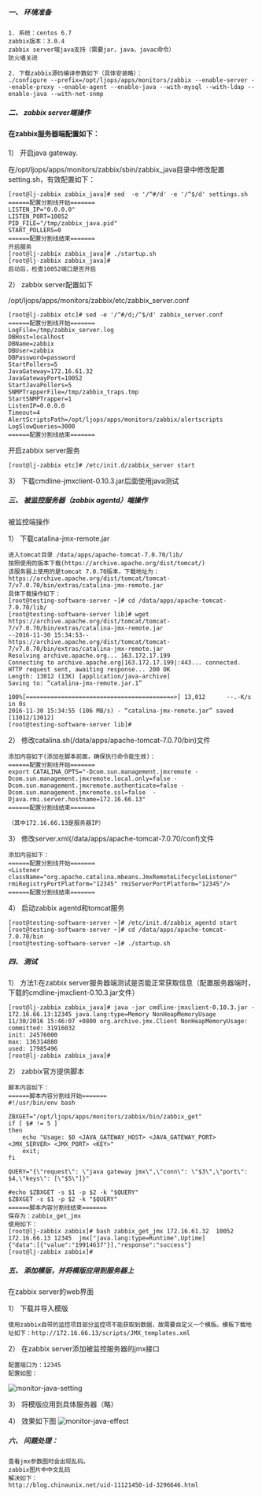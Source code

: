 <!--
author: os4uinfo
head: https://os4u.info/blog/img/sun.png
date: 2017-07-03
title: 使用Zabbix 监控tomcat
tags: monitor
images: https://os4u.info/blog/img/sun.png
category: monitor
status: monitor
summary: 使用Zabbix监控tomcat。
-->
##### 一、	环境准备

```1. 系统：centos 6.7zabbix版本：3.0.4zabbix server端java支持（需要jar，java，javac命令）防火墙关闭
```
```2. 下载zabbix源码编译参数如下（具体安装略）：./configure --prefix=/opt/ljops/apps/monitors/zabbix --enable-server --enable-proxy --enable-agent --enable-java --with-mysql --with-ldap --enable-java --with-net-snmp```
##### 二、	zabbix server端操作
#### 在zabbix服务器端配置如下：1）	开启java gateway.

在/opt/ljops/apps/monitors/zabbix/sbin/zabbix_java目录中修改配置setting.sh，有效配置如下：```[root@lj-zabbix zabbix_java]# sed  -e '/^#/d' -e '/^$/d' settings.sh======配置分割线开始=======LISTEN_IP="0.0.0.0"LISTEN_PORT=10052PID_FILE="/tmp/zabbix_java.pid"START_POLLERS=0======配置分割线结束=======开启服务[root@lj-zabbix zabbix_java]# ./startup.sh[root@lj-zabbix zabbix_java]#启动后，检查10052端口是否开启```
2）	zabbix server配置如下

/opt/ljops/apps/monitors/zabbix/etc/zabbix_server.conf
```[root@lj-zabbix etc]# sed -e '/^#/d;/^$/d' zabbix_server.conf======配置分割线开始=======LogFile=/tmp/zabbix_server.logDBHost=localhostDBName=zabbixDBUser=zabbixDBPassword=passwordStartPollers=5JavaGateway=172.16.61.32JavaGatewayPort=10052StartJavaPollers=5SNMPTrapperFile=/tmp/zabbix_traps.tmpStartSNMPTrapper=1ListenIP=0.0.0.0Timeout=4AlertScriptsPath=/opt/ljops/apps/monitors/zabbix/alertscriptsLogSlowQueries=3000======配置分割线结束=======
```
开启zabbix server服务
```[root@lj-zabbix etc]# /etc/init.d/zabbix_server start```3）	下载cmdline-jmxclient-0.10.3.jar后面使用java测试##### 三、	被监控服务器（zabbix agentd）端操作
被监控端操作1）	下载catalina-jmx-remote.jar
```进入tomcat目录 /data/apps/apache-tomcat-7.0.70/lib/按照使用的版本下载(https://archive.apache.org/dist/tomcat/)该服务器上使用的是tomcat 7.0.70版本，下载地址为：https://archive.apache.org/dist/tomcat/tomcat-7/v7.0.70/bin/extras/catalina-jmx-remote.jar具体下载操作如下：[root@testing-software-server ~]# cd /data/apps/apache-tomcat-7.0.70/lib/[root@testing-software-server lib]# wget https://archive.apache.org/dist/tomcat/tomcat-7/v7.0.70/bin/extras/catalina-jmx-remote.jar--2016-11-30 15:34:53--  https://archive.apache.org/dist/tomcat/tomcat-7/v7.0.70/bin/extras/catalina-jmx-remote.jarResolving archive.apache.org... 163.172.17.199Connecting to archive.apache.org|163.172.17.199|:443... connected.HTTP request sent, awaiting response... 200 OKLength: 13012 (13K) [application/java-archive]Saving to: “catalina-jmx-remote.jar.1”100%[==========================================>] 13,012      --.-K/s   in 0s2016-11-30 15:34:55 (106 MB/s) - “catalina-jmx-remote.jar” saved [13012/13012][root@testing-software-server lib]#```2）	修改catalina.sh(/data/apps/apache-tomcat-7.0.70/bin)文件

```添加内容如下(添加在脚本前面，确保执行命令能生效)：======配置分割线开始=======export CATALINA_OPTS="-Dcom.sun.management.jmxremote -Dcom.sun.management.jmxremote.local.only=false -Dcom.sun.management.jmxremote.authenticate=false -Dcom.sun.management.jmxremote.ssl=false  -Djava.rmi.server.hostname=172.16.66.13"======配置分割线结束=======（其中172.16.66.13是服务器IP）```
3）	修改server.xml(/data/apps/apache-tomcat-7.0.70/conf)文件```添加内容如下：======配置分割线开始=======<Listener className="org.apache.catalina.mbeans.JmxRemoteLifecycleListener"  rmiRegistryPortPlatform="12345" rmiServerPortPlatform="12345"/>======配置分割线结束=======```4）	启动zabbix agentd和tomcat服务

```[root@testing-software-server ~]# /etc/init.d/zabbix_agentd start[root@testing-software-server ~]# cd /data/apps/apache-tomcat-7.0.70/bin[root@testing-software-server ~]# ./startup.sh```
##### 四、	测试1）	方法1:在zabbix server服务器端测试是否能正常获取信息（配置服务器端时，下载的cmdline-jmxclient-0.10.3.jar文件）

```[root@lj-zabbix zabbix_java]# java -jar cmdline-jmxclient-0.10.3.jar - 172.16.66.13:12345 java.lang:type=Memory NonHeapMemoryUsage11/30/2016 15:46:07 +0800 org.archive.jmx.Client NonHeapMemoryUsage:committed: 31916032init: 24576000max: 136314880used: 17985496[root@lj-zabbix zabbix_java]#```
2）	zabbix官方提供脚本```
脚本内容如下：======脚本内容分割线开始=======#!/usr/bin/env bashZBXGET="/opt/ljops/apps/monitors/zabbix/bin/zabbix_get"if [ $# != 5 ]then    echo "Usage: $0 <JAVA_GATEWAY_HOST> <JAVA_GATEWAY_PORT> <JMX_SERVER> <JMX_PORT> <KEY>"    exit;fiQUERY="{\"request\": \"java gateway jmx\",\"conn\": \"$3\",\"port\": $4,\"keys\": [\"$5\"]}"#echo $ZBXGET -s $1 -p $2 -k "$QUERY"$ZBXGET -s $1 -p $2 -k "$QUERY"======脚本内容分割线结束=======保存为：zabbix_get_jmx使用如下：[root@lj-zabbix zabbix]# bash zabbix_get_jmx 172.16.61.32  10052 172.16.66.13 12345  jmx["java.lang:type=Runtime",Uptime]{"data":[{"value":"19914637"}],"response":"success"}[root@lj-zabbix zabbix]#```	##### 五、	添加模版，并将模版应用到服务器上
在zabbix server的web界面1）	下载并导入模版

```使用zabbix自带的监控项目部分监控项不能获取到数据，故需要自定义一个模版。模板下载地址如下：http://172.16.66.13/scripts/JMX_templates.xml```2）	在zabbix server添加被监控服务器的jmx接口```配置端口为：12345配置如图：```
![monitor-java-setting](https://www.os4u.info/blog/monitor/images/monitor-java-setting.jpeg)
3）	将模版应用到具体服务器（略）
4）	效果如下图
![monitor-java-effect](https://www.os4u.info/blog/monitor/images/monitor-java-effect.jpeg)##### 六、	问题处理：

```查看jmx参数图时会出现乱码。zabbix图片中中文乱码解决如下：http://blog.chinaunix.net/uid-11121450-id-3296646.html
```